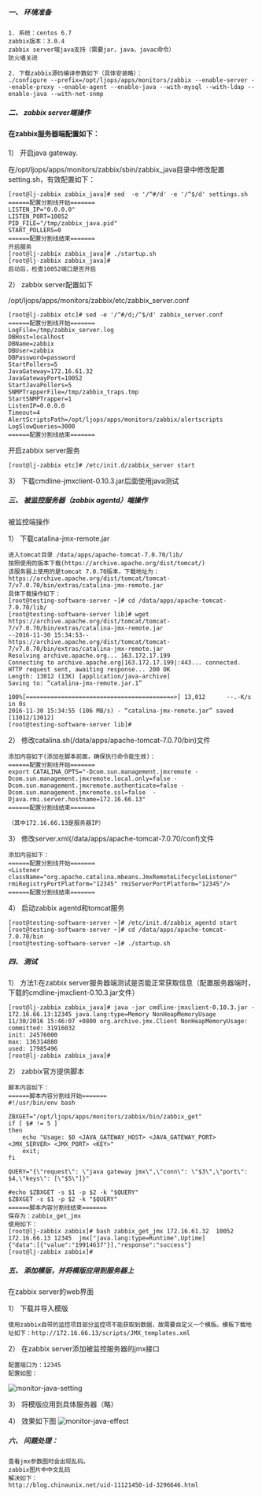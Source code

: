 <!--
author: os4uinfo
head: https://os4u.info/blog/img/sun.png
date: 2017-07-03
title: 使用Zabbix 监控tomcat
tags: monitor
images: https://os4u.info/blog/img/sun.png
category: monitor
status: monitor
summary: 使用Zabbix监控tomcat。
-->
##### 一、	环境准备

```1. 系统：centos 6.7zabbix版本：3.0.4zabbix server端java支持（需要jar，java，javac命令）防火墙关闭
```
```2. 下载zabbix源码编译参数如下（具体安装略）：./configure --prefix=/opt/ljops/apps/monitors/zabbix --enable-server --enable-proxy --enable-agent --enable-java --with-mysql --with-ldap --enable-java --with-net-snmp```
##### 二、	zabbix server端操作
#### 在zabbix服务器端配置如下：1）	开启java gateway.

在/opt/ljops/apps/monitors/zabbix/sbin/zabbix_java目录中修改配置setting.sh，有效配置如下：```[root@lj-zabbix zabbix_java]# sed  -e '/^#/d' -e '/^$/d' settings.sh======配置分割线开始=======LISTEN_IP="0.0.0.0"LISTEN_PORT=10052PID_FILE="/tmp/zabbix_java.pid"START_POLLERS=0======配置分割线结束=======开启服务[root@lj-zabbix zabbix_java]# ./startup.sh[root@lj-zabbix zabbix_java]#启动后，检查10052端口是否开启```
2）	zabbix server配置如下

/opt/ljops/apps/monitors/zabbix/etc/zabbix_server.conf
```[root@lj-zabbix etc]# sed -e '/^#/d;/^$/d' zabbix_server.conf======配置分割线开始=======LogFile=/tmp/zabbix_server.logDBHost=localhostDBName=zabbixDBUser=zabbixDBPassword=passwordStartPollers=5JavaGateway=172.16.61.32JavaGatewayPort=10052StartJavaPollers=5SNMPTrapperFile=/tmp/zabbix_traps.tmpStartSNMPTrapper=1ListenIP=0.0.0.0Timeout=4AlertScriptsPath=/opt/ljops/apps/monitors/zabbix/alertscriptsLogSlowQueries=3000======配置分割线结束=======
```
开启zabbix server服务
```[root@lj-zabbix etc]# /etc/init.d/zabbix_server start```3）	下载cmdline-jmxclient-0.10.3.jar后面使用java测试##### 三、	被监控服务器（zabbix agentd）端操作
被监控端操作1）	下载catalina-jmx-remote.jar
```进入tomcat目录 /data/apps/apache-tomcat-7.0.70/lib/按照使用的版本下载(https://archive.apache.org/dist/tomcat/)该服务器上使用的是tomcat 7.0.70版本，下载地址为：https://archive.apache.org/dist/tomcat/tomcat-7/v7.0.70/bin/extras/catalina-jmx-remote.jar具体下载操作如下：[root@testing-software-server ~]# cd /data/apps/apache-tomcat-7.0.70/lib/[root@testing-software-server lib]# wget https://archive.apache.org/dist/tomcat/tomcat-7/v7.0.70/bin/extras/catalina-jmx-remote.jar--2016-11-30 15:34:53--  https://archive.apache.org/dist/tomcat/tomcat-7/v7.0.70/bin/extras/catalina-jmx-remote.jarResolving archive.apache.org... 163.172.17.199Connecting to archive.apache.org|163.172.17.199|:443... connected.HTTP request sent, awaiting response... 200 OKLength: 13012 (13K) [application/java-archive]Saving to: “catalina-jmx-remote.jar.1”100%[==========================================>] 13,012      --.-K/s   in 0s2016-11-30 15:34:55 (106 MB/s) - “catalina-jmx-remote.jar” saved [13012/13012][root@testing-software-server lib]#```2）	修改catalina.sh(/data/apps/apache-tomcat-7.0.70/bin)文件

```添加内容如下(添加在脚本前面，确保执行命令能生效)：======配置分割线开始=======export CATALINA_OPTS="-Dcom.sun.management.jmxremote -Dcom.sun.management.jmxremote.local.only=false -Dcom.sun.management.jmxremote.authenticate=false -Dcom.sun.management.jmxremote.ssl=false  -Djava.rmi.server.hostname=172.16.66.13"======配置分割线结束=======（其中172.16.66.13是服务器IP）```
3）	修改server.xml(/data/apps/apache-tomcat-7.0.70/conf)文件```添加内容如下：======配置分割线开始=======<Listener className="org.apache.catalina.mbeans.JmxRemoteLifecycleListener"  rmiRegistryPortPlatform="12345" rmiServerPortPlatform="12345"/>======配置分割线结束=======```4）	启动zabbix agentd和tomcat服务

```[root@testing-software-server ~]# /etc/init.d/zabbix_agentd start[root@testing-software-server ~]# cd /data/apps/apache-tomcat-7.0.70/bin[root@testing-software-server ~]# ./startup.sh```
##### 四、	测试1）	方法1:在zabbix server服务器端测试是否能正常获取信息（配置服务器端时，下载的cmdline-jmxclient-0.10.3.jar文件）

```[root@lj-zabbix zabbix_java]# java -jar cmdline-jmxclient-0.10.3.jar - 172.16.66.13:12345 java.lang:type=Memory NonHeapMemoryUsage11/30/2016 15:46:07 +0800 org.archive.jmx.Client NonHeapMemoryUsage:committed: 31916032init: 24576000max: 136314880used: 17985496[root@lj-zabbix zabbix_java]#```
2）	zabbix官方提供脚本```
脚本内容如下：======脚本内容分割线开始=======#!/usr/bin/env bashZBXGET="/opt/ljops/apps/monitors/zabbix/bin/zabbix_get"if [ $# != 5 ]then    echo "Usage: $0 <JAVA_GATEWAY_HOST> <JAVA_GATEWAY_PORT> <JMX_SERVER> <JMX_PORT> <KEY>"    exit;fiQUERY="{\"request\": \"java gateway jmx\",\"conn\": \"$3\",\"port\": $4,\"keys\": [\"$5\"]}"#echo $ZBXGET -s $1 -p $2 -k "$QUERY"$ZBXGET -s $1 -p $2 -k "$QUERY"======脚本内容分割线结束=======保存为：zabbix_get_jmx使用如下：[root@lj-zabbix zabbix]# bash zabbix_get_jmx 172.16.61.32  10052 172.16.66.13 12345  jmx["java.lang:type=Runtime",Uptime]{"data":[{"value":"19914637"}],"response":"success"}[root@lj-zabbix zabbix]#```	##### 五、	添加模版，并将模版应用到服务器上
在zabbix server的web界面1）	下载并导入模版

```使用zabbix自带的监控项目部分监控项不能获取到数据，故需要自定义一个模版。模板下载地址如下：http://172.16.66.13/scripts/JMX_templates.xml```2）	在zabbix server添加被监控服务器的jmx接口```配置端口为：12345配置如图：```
![monitor-java-setting](https://www.os4u.info/blog/monitor/images/monitor-java-setting.jpeg)
3）	将模版应用到具体服务器（略）
4）	效果如下图
![monitor-java-effect](https://www.os4u.info/blog/monitor/images/monitor-java-effect.jpeg)##### 六、	问题处理：

```查看jmx参数图时会出现乱码。zabbix图片中中文乱码解决如下：http://blog.chinaunix.net/uid-11121450-id-3296646.html
```